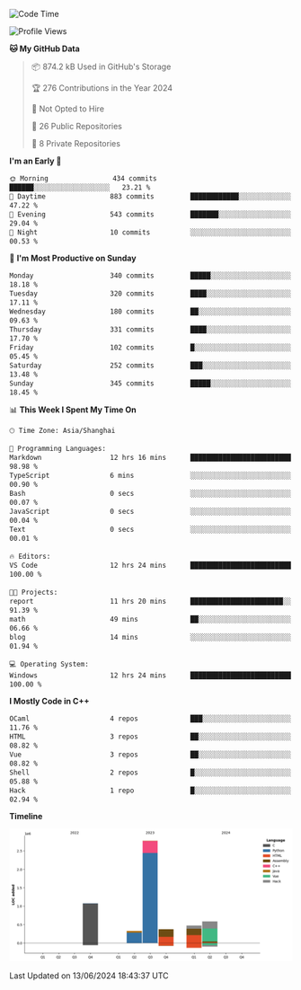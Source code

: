 <!--
**Salvely/Salvely** is a ✨ _special_ ✨ repository because its `README.md` (this file) appears on your GitHub profile.

Here are some ideas to get you started:

- 🔭 I’m currently working on ...
- 🌱 I’m currently learning ...
- 👯 I’m looking to collaborate on ...
- 🤔 I’m looking for help with ...
- 💬 Ask me about ...
- 📫 How to reach me: ...
- 😄 Pronouns: ...
- ⚡ Fun fact: ...
-->

<!--START_SECTION:waka-->
![Code Time](http://img.shields.io/badge/Code%20Time-861%20hrs%207%20mins-blue)

![Profile Views](http://img.shields.io/badge/Profile%20Views-0-blue)

**🐱 My GitHub Data** 

> 📦 874.2 kB Used in GitHub's Storage 
 > 
> 🏆 276 Contributions in the Year 2024
 > 
> 🚫 Not Opted to Hire
 > 
> 📜 26 Public Repositories 
 > 
> 🔑 8 Private Repositories 
 > 
**I'm an Early 🐤** 

```text
🌞 Morning                434 commits         ██████░░░░░░░░░░░░░░░░░░░   23.21 % 
🌆 Daytime                883 commits         ████████████░░░░░░░░░░░░░   47.22 % 
🌃 Evening                543 commits         ███████░░░░░░░░░░░░░░░░░░   29.04 % 
🌙 Night                  10 commits          ░░░░░░░░░░░░░░░░░░░░░░░░░   00.53 % 
```
📅 **I'm Most Productive on Sunday** 

```text
Monday                   340 commits         █████░░░░░░░░░░░░░░░░░░░░   18.18 % 
Tuesday                  320 commits         ████░░░░░░░░░░░░░░░░░░░░░   17.11 % 
Wednesday                180 commits         ██░░░░░░░░░░░░░░░░░░░░░░░   09.63 % 
Thursday                 331 commits         ████░░░░░░░░░░░░░░░░░░░░░   17.70 % 
Friday                   102 commits         █░░░░░░░░░░░░░░░░░░░░░░░░   05.45 % 
Saturday                 252 commits         ███░░░░░░░░░░░░░░░░░░░░░░   13.48 % 
Sunday                   345 commits         █████░░░░░░░░░░░░░░░░░░░░   18.45 % 
```


📊 **This Week I Spent My Time On** 

```text
🕑︎ Time Zone: Asia/Shanghai

💬 Programming Languages: 
Markdown                 12 hrs 16 mins      █████████████████████████   98.98 % 
TypeScript               6 mins              ░░░░░░░░░░░░░░░░░░░░░░░░░   00.90 % 
Bash                     0 secs              ░░░░░░░░░░░░░░░░░░░░░░░░░   00.07 % 
JavaScript               0 secs              ░░░░░░░░░░░░░░░░░░░░░░░░░   00.04 % 
Text                     0 secs              ░░░░░░░░░░░░░░░░░░░░░░░░░   00.01 % 

🔥 Editors: 
VS Code                  12 hrs 24 mins      █████████████████████████   100.00 % 

🐱‍💻 Projects: 
report                   11 hrs 20 mins      ███████████████████████░░   91.39 % 
math                     49 mins             ██░░░░░░░░░░░░░░░░░░░░░░░   06.66 % 
blog                     14 mins             ░░░░░░░░░░░░░░░░░░░░░░░░░   01.94 % 

💻 Operating System: 
Windows                  12 hrs 24 mins      █████████████████████████   100.00 % 
```

**I Mostly Code in C++** 

```text
OCaml                    4 repos             ███░░░░░░░░░░░░░░░░░░░░░░   11.76 % 
HTML                     3 repos             ██░░░░░░░░░░░░░░░░░░░░░░░   08.82 % 
Vue                      3 repos             ██░░░░░░░░░░░░░░░░░░░░░░░   08.82 % 
Shell                    2 repos             █░░░░░░░░░░░░░░░░░░░░░░░░   05.88 % 
Hack                     1 repo              █░░░░░░░░░░░░░░░░░░░░░░░░   02.94 % 
```



**Timeline**

![Lines of Code chart](https://raw.githubusercontent.com/Salvely/Salvely/main/assets/bar_graph.png)


 Last Updated on 13/06/2024 18:43:37 UTC
<!--END_SECTION:waka-->
<!-- ### [![Typing SVG](https://readme-typing-svg.demolab.com?font=JetBrains+Mono&size=22&pause=1000&width=435&height=70&lines=Hi!+I'm+Wen+Gao.+Nice+to+see+you!)](https://git.io/typing-svg)

[![Salvely's GitHub stats](https://github-readme-stats.vercel.app/api?username=Salvely&count_private=true&show_icons=true&theme=buefy&include_all_commits=true)](https://github.com/anuraghazr/github-readme-stats)
[![Top Langs](https://github-readme-stats.vercel.app/api/top-langs/?username=Salvely)](https://github.com/anuraghazr/github-readme-stats)


![Leetcode Stats](https://leetcard.jacoblin.cool/Salvely?theme=wtf&font=Kameron&ext=activity&show_rank=true)

![](https://komarev.com/ghpvc/?username=Salvely)
-->
